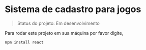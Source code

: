 <h1>Sistema de cadastro para jogos</h1>

>Status do projeto: Em desenvolvimento

Para rodar este projeto em sua máquina por favor digite,

```
npm install react
```
